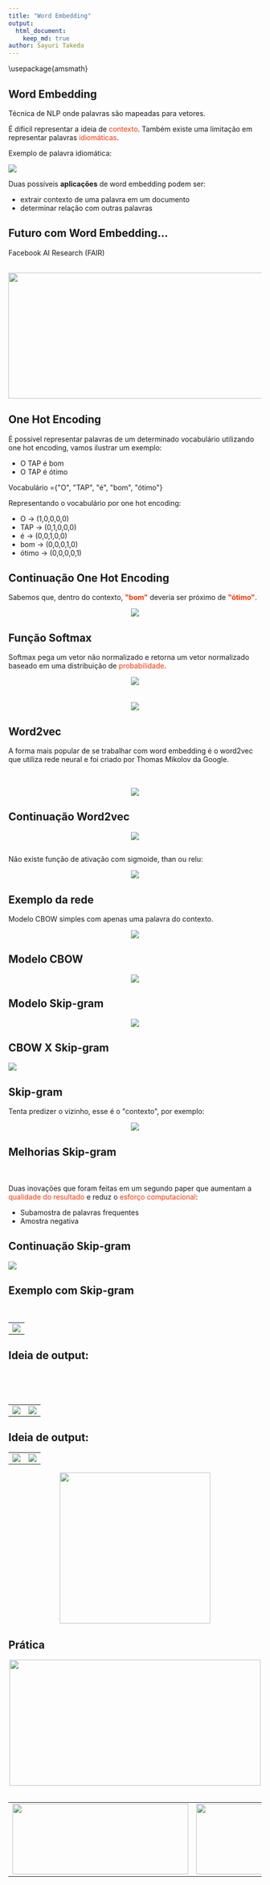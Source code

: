 ```yaml
---
title: "Word Embedding"
output: 
  html_document:
    keep_md: true
author: Sayuri Takeda 
---
```


\usepackage{amsmath}

## Word Embedding

Técnica de NLP onde palavras são mapeadas para vetores.

É dificil representar a ideia de <span style="color:#ff3300">contexto</span>. Também existe uma limitação em representar palavras <span style="color:#ff3300">idiomáticas</span>.

Exemplo de palavra idiomática:

![](README_figs/README-unnamed-chunk-2-1.png)<!-- -->

Duas possíveis **aplicações** de word embedding podem ser:

+ extrair contexto de uma palavra em um documento
+ determinar relação com outras palavras

## Futuro com Word Embedding...

Facebook AI Research (FAIR)
</br>
</br>
<center><img src="/futuro.PNG" width="690" height = "250"></center>

## One Hot Encoding

É possível representar palavras de um determinado vocabulário utilizando one hot encoding, vamos ilustrar um exemplo:

+ O TAP é bom
+ O TAP é ótimo

Vocabulário ={"O", "TAP", "é", "bom", "ótimo"}

Representando o vocabulário por one hot encoding:

+ O -> (1,0,0,0,0)
+ TAP -> (0,1,0,0,0)
+ é -> (0,0,1,0,0)
+ bom -> (0,0,0,1,0)
+ ótimo -> (0,0,0,0,1)

## Continuação One Hot Encoding

Sabemos que, dentro do contexto, <span style="color:#ff3300">**"bom"**</span> deveria ser próximo de <span style="color:#ff3300">**"ótimo"**</span>.

<center><img src="/formulas.PNG"></center>

## Função Softmax

Softmax pega um vetor não normalizado e retorna um vetor normalizado baseado em uma distribuição de <span style="color:#ff3300">probabilidade</span>.

<center><img src="/CodeCogsEqn.PNG"></center>
</br>
</br>
<center><img src="/ex_sofmax.PNG"></center>

## Word2vec

A forma mais popular de se trabalhar com word embedding é o word2vec que utiliza rede neural e foi criado por Thomas Mikolov da Google.
</br>
</br>
</br>
<center><img src="/Thomas.PNG"></center>

## Continuação Word2vec

<center><img src="/formulas_2.PNG"></center>

## 

Não existe função de ativação com sigmoide, than ou relu:

<center><img src="/functions.PNG"></center>

## Exemplo da rede

Modelo CBOW simples com apenas uma palavra do contexto.

<center><img src="/simple-CBOW.png"></center>

## Modelo CBOW 

<center><img src="/CBOW.png"></center>

## Modelo Skip-gram 

<center><img src="/Skip-Gram.png"></center>


## CBOW X Skip-gram 

![](README_figs/README-unnamed-chunk-3-1.png)<!-- -->


## Skip-gram 

Tenta predizer o vizinho, esse é o "contexto", por exemplo:

<center><img src="/france.PNG"></center>

## Melhorias Skip-gram 

</br>
</br>
Duas inovações que foram feitas em um segundo paper que aumentam a <span style="color:#ff3300">qualidade do resultado</span> e reduz o <span style="color:#ff3300">esforço computacional</span>:

+ Subamostra de palavras frequentes 
+ Amostra negativa 

## Continuação Skip-gram 

![](README_figs/README-unnamed-chunk-4-1.png)<!-- -->


## Exemplo com Skip-gram

</br>
<center>
<table>
<tr>
<td><img src="/opinion.PNG"></td>
</tr>
</table>
</center>

## Ideia de output:

</br>
</br>
</br>
<center>
<table>
<tr>
<td><img src="TED\\Capture_7.PNG"></td>
<td><img src="TED\\Capture_8.PNG"></td>
</tr>
</table>
</center>

## Ideia de output:

<center>
<table>
<tr>
<td><img src="TED\\Capture_9.PNG"></td>
<td><img src="TED\\Capture_10.PNG"></td>
</tr>
</table>
</center>

<center><img src="TED\\Capture_11.PNG" width="300" height="300"></center>

## Prática

<center><img src="/jupyter.PNG" width="500" height="250"></center>
</br>
<center>
<table>
<tr>
<td><img src="/gensim.PNG" width="350" height="140"></td>
<td><img src="/bokeh.PNG" width="280" height="140"></td>
</tr>
</table>
</center>

